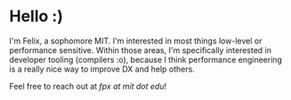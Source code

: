 # Hello :)

I'm Felix, a sophomore MIT. I'm interested in most things low-level or
performance sensitive. Within those areas, I'm specifically interested in
developer tooling (compilers :o), because I think performance engineering is a
really nice way to improve DX and help others.

Feel free to reach out at _fpx at mit dot edu_!
